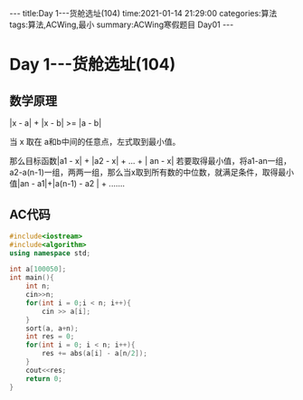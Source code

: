 \-\-\-
title:Day 1---货舱选址(104)
time:2021-01-14 21:29:00
categories:算法
tags:算法,ACWing,最小
summary:ACWing寒假题目 Day01
\-\-\-

# Day 1---货舱选址(104)

## 数学原理

|x - a| + |x - b| >= |a - b|

当 x 取在 a和b中间的任意点，左式取到最小值。

那么目标函数|a1 - x| + |a2 - x| + ... + | an - x| 若要取得最小值，将a1-an一组，a2-a(n-1)一组，两两一组，那么当x取到所有数的中位数，就满足条件，取得最小值|an - a1|+|a(n-1) - a2 | + .......

## AC代码

```cpp
#include<iostream>
#include<algorithm>
using namespace std;

int a[100050];
int main(){
    int n;
    cin>>n;
    for(int i = 0;i < n; i++){
        cin >> a[i];
    }
    sort(a, a+n);
    int res = 0;
    for(int i = 0; i < n; i++){
        res += abs(a[i] - a[n/2]);
    }
    cout<<res;
    return 0;
}
```


